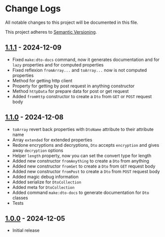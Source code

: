 # Change Logs

All notable changes to this project will be documented in this file.

This project adheres to [Semantic Versioning](http://semver.org/).

## [1.1.1](https://github.com/bfg-s/dto/compare/1.1.0...1.1.1) - 2024-12-09
* Fixed `make:dto-docs` command, now it generates documentation and for `lazy` properties and for computed properties
* Fixed reflexion `fromArray...` and `toArray...` now is not computed properties
* Method for getting http client
* Property for getting by post request in anything constructor
* Method `httpData` for prepare data for post or get request
* Added `fromHttp` constructor to create a `Dto` from `GET` or `POST` request body

## [1.1.0](https://github.com/bfg-s/dto/compare/1.0.0...1.1.0) - 2024-12-08
* `toArray` revert back properties with `DtoName` attribute to their attribute name
* Array `extended` for extended properties
* Redone encryptions and decryptions, `Dto` accepts `encryption` and gives away `decryption` options
* Helper `length` property, now you can set the convert type for length
* Added new constructor `fromAnything` to create a `Dto` from anything
* Added new constructor `fromGet` to create a `Dto` from `GET` request body
* Added new constructor `fromPost` to create a `Dto` from `POST` request body
* Added magic debug information
* Added serialize for `DtoCollection`
* Added meta for `DtoCollection`
* Added command `make:dto-docs` to generate documentation for `Dto` classes
* Tests

## [1.0.0](https://github.com/bfg-s/dto/compare/1.0.0...1.0.0) - 2024-12-05
* Initial release
